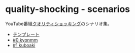 # quality-shocking - scenarios

YouTube番組[クオリティショッキング](https://www.youtube.com/channel/UCRdJ2SVfd2BaBO0mMmfVJeg/)のシナリオ集。

* [テンプレート](./template/README.md)
* [#0 kyonmm](./scenarios/0-kyonmm/README.md)
* [#1 kuboaki](./scenarios/1-kuboaki/README.md)
